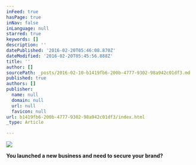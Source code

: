 ```yaml
---
inFeed: true
hasPage: true
inNav: false
inLanguage: null
starred: true
keywords: []
description: ''
datePublished: '2016-02-20T05:46:08.870Z'
dateModified: '2016-02-20T05:45:56.888Z'
title: ''
author: []
sourcePath: _posts/2016-02-10-b1419fb6-200b-4777-9302-98a942c01df3.md
published: true
authors: []
publisher:
  name: null
  domain: null
  url: null
  favicon: null
url: b1419fb6-200b-4777-9302-98a942c01df3/index.html
_type: Article

---
```

![](https://the-grid-user-content.s3-us-west-2.amazonaws.com/acffea3b-765e-45b7-ad10-5155730d1a78.jpg)

**You launched a new business and need to secure your brand?**